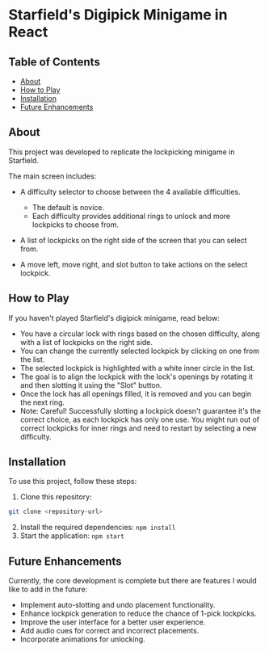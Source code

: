 # Starfield's Digipick Minigame in React

## Table of Contents
 - [About](#About)
 - [How to Play](#How-to-Play)
 - [Installation](#Installation)
 - [Future Enhancements](#Future-Enhancements)

 ## About
This project was developed to replicate the lockpicking minigame in Starfield.

The main screen includes:
- A difficulty selector to choose between the 4 available difficulties.

  - The default is novice.
  - Each difficulty provides additional rings to unlock and more lockpicks to choose from.

- A list of lockpicks on the right side of the screen that you can select from.

- A move left, move right, and slot button to take actions on the select lockpick.

## How to Play
If you haven't played Starfield's digipick minigame, read below:

  - You have a circular lock with rings based on the chosen difficulty, along with a list of lockpicks on the right side.
  - You can change the currently selected lockpick by clicking on one from the list.
  - The selected lockpick is highlighted with a white inner circle in the list.
  - The goal is to align the lockpick with the lock's openings by rotating it and then slotting it using the "Slot" button.
  - Once the lock has all openings filled, it is removed and you can begin the next ring.
  - Note: Careful! Successfully slotting a lockpick doesn't guarantee it's the correct choice, as each lockpick has only one use. You might run out of correct lockpicks for inner rings and need to restart by selecting a new difficulty.

## Installation
To use this project, follow these steps:

  1. Clone this repository:
   ```bash
   git clone <repository-url>
   ```
  2. Install the required dependencies:
    ```npm install```
  3. Start the application:
    ```npm start```

## Future Enhancements
Currently, the core development is complete but there are features I would like to add in the future:
  - Implement auto-slotting and undo placement functionality.
  - Enhance lockpick generation to reduce the chance of 1-pick lockpicks.
  - Improve the user interface for a better user experience.
  - Add audio cues for correct and incorrect placements.
  - Incorporate animations for unlocking.

